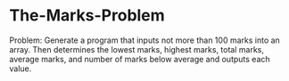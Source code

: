 # The-Marks-Problem
Problem:
    Generate a program that inputs not more than 100 marks into an array. Then
    determines the lowest marks, highest marks, total marks, average marks, and
    number of marks below average and outputs each value.
